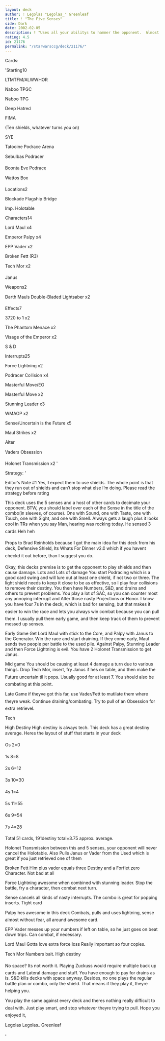 ```yaml
---
layout: deck
author: ! Legolas "Legolas_" Greenleaf
title: ! "The Five Senses"
side: Dark
date: 2002-02-05
description: ! "Uses all your abilitys to hammer the opponent.  Almost a dark version of Bard Reinhold’s FreedomCon deck. (You dah man)"
rating: 4.5
id: 21176
permalink: "/starwarsccg/deck/21176/"
---
```

Cards: 

'Starting10

LTMTFM/ALWWHOR

Naboo TPGC

Naboo TPG

Deep Hatred

FIMA

(Ten shields, whatever turns you on)

SYE

Tatooine Podrace Arena

Sebulbas Podracer

Boonta Eve Podrace

Wattos Box


Locations2

Blockade Flagship Bridge

Imp. Holotable


Characters14

Lord Maul x4

Emperor Palpy x4

EPP Vader x2

Broken Fett (R3)

Tech Mor x2

Janus


Weapons2

Darth Mauls Double-Bladed Lightsaber x2


Effects7

3720 to 1 x2

The Phantom Menace x2

Visage of the Emperor x2

S & D


Interrupts25

Force Lightning x2

Podracer Collision x4

Masterful Move/EO 

Masterful Move x2

Stunning Leader x3

WMAOP x2

Sense/Uncertain is the Future x5

Maul Strikes x2

Alter

Vaders Obsession

Holonet Transmission x2 '

Strategy: '

Editor’s Note #1 Yes, I expect them to use shields.  The whole point is that they run out of shields and can’t stop what else I’m doing.  Please read the strategy before rating


This deck uses the 5 senses and a host of other cards to decimate your opponent.  BTW, you should label over each of the Sense in the title of the combo(in sleeves, of course).  One with Sound, one with Taste, one with Touch, one with Sight, and one with Smell.  Always gets a laugh plus it looks cool in TRs when you say Man, hearing was rocking today.  He sensed 3 cards  Heh heh


Props to Brad Reinholds because I got the main idea for this deck from his deck, Defensive Shield, Its Whats For Dinner v2.0 which if you havent checkd it out before, than I suggest you do.


Okay, this decks premise is to get the opponent to play shields and then cause damage.  Lots and Lots of damage  You start Podracing which is a good card swing and will lure out at least one shield, if not two or three.  The light shield needs to keep it close to be as effective, so I play four collisions to remove their destiny.   You then have Numbers, S&D, and drains and others to prevent problems.  You play a lot of SAC, so you can counter most any annoying interrupt and Alter those nasty Projections or Honor.  I know you have four 7s in the deck, which is bad for sensing, but that makes it easier to win the race and lets you always win combat because you can pull them.  I usually pull them early game, and then keep track of them to prevent messed up senses.

Early Game Get Lord Maul with stick to the Core, and Palpy with Janus to the Generator.  Win the race and start draining.  If they come early, Maul sends two people per battle to the used pile.  Against Palpy, Stunning Leader and then Force Lightning is evil.  You have 2 Holonet Transmission to get Janus.

Mid game You should be causing at least 4 damage a turn due to various things.  Drop Tech Mor, insert, fry Janus if hes on table, and then make the Future uncertain til it pops.  Usually good for at least 7.   You should also be combating at this point.

Late Game if theyve got this far, use Vader/Fett to mutilate them where theyre weak. Continue draining/combating.  Try to pull of an Obsession for extra retrievel.  


Tech

High Destiny High destiny is always tech.  This deck has a great destiny average.  Heres the layout of stuff that starts in your deck


Os 2=0

1s 8=8

2s 6=12

3s 10=30

4s 1=4

5s 11=55

6s 9=54

7s 4=28

Total 51 cards, 191destiny total=3.75 approx. average.


Holonet Transmission between this and 5 senses, your opponent will never cancel the Holotable.  Also Pulls Janus or Vader from the Used which is great if you just retrieved one of them


Broken Fett Him plus vader equals three Destiny and a Forfiet zero Character. Not bad at all


Force Lightning awesome when combined with stunning leader.  Stop the battle, fry a character, then combat next turn.


Sense cancels all kinds of nasty interrupts.  The combo is great for popping inserts.  Tight card


Palpy  hes awesome in this deck  Combats, pulls and uses lightning, sense almost without fear, all around awesome card.


EPP Vader messes up your numbers if left on table, so he just goes on beat down trips.  Can combat, if necessary.

Lord Maul Gotta love extra force loss  Really important so four copies.


Tech Mor Numbers bait.  High destiny


No space?  Its not worth it.  Playing Zuckuss would require multiple back up cards and Lateral damage and stuff.  You have enough to pay for drains as is.  S&D kills decks with space anyway.  Besides, no one plays the regular battle plan or combo, only the shield.  That means if they play it, theyre helping you.  


You play the same against every deck and theres nothing really difficult to deal with.  Just play smart, and stop whatever theyre trying to pull.  Hope you enjoyed it,


Legolas Legolas_ Greenleaf 

'
